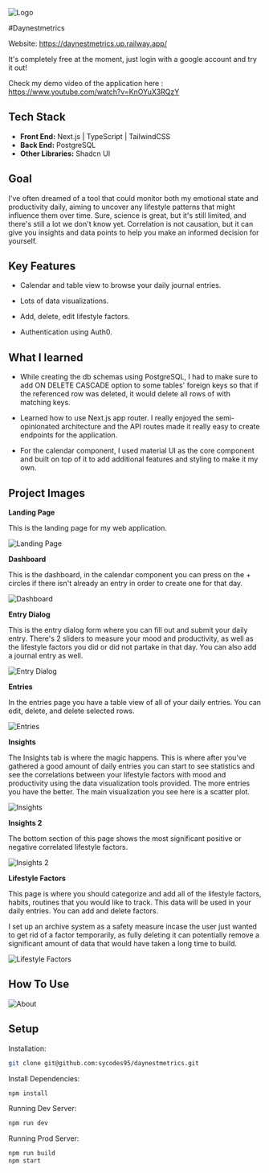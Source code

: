 ![Logo](./src/assets/readme/logo.png "Daynestmetrics")

#Daynestmetrics

Website: https://daynestmetrics.up.railway.app/

It's completely free at the moment, just login with a google account and try it out!

Check my demo video of the application here : https://www.youtube.com/watch?v=KnOYuX3RQzY

## Tech Stack

- **Front End:** Next.js | TypeScript | TailwindCSS
- **Back End:** PostgreSQL
- **Other Libraries:** Shadcn UI

## Goal

I've often dreamed of a tool that could monitor both my emotional state and productivity daily, aiming to uncover any lifestyle patterns that might influence them over time. Sure, science is great, but it's still limited, and there's still a lot we don't know yet. Correlation is not causation, but it can give you insights and data points to help you make an informed decision for yourself.

## Key Features 

- Calendar and table view to browse your daily journal entries.

- Lots of data visualizations.

- Add, delete, edit lifestyle factors.

- Authentication using Auth0.

## What I learned

- While creating the db schemas using PostgreSQL, I had to make sure to add ON DELETE CASCADE option to some tables' foreign keys so that if the referenced row was deleted, it would delete all rows of with matching keys.

- Learned how to use Next.js app router. I really enjoyed the semi-opinionated architecture and the API routes made it really easy to create endpoints for the application.

- For the calendar component, I used material UI as the core component and built on top of it to add additional features and styling to make it my own.

## Project Images

**Landing Page**

This is the landing page for my web application.

![Landing Page](./src/assets/readme/landingPage.png.png "Landing Page")

**Dashboard**

This is the dashboard, in the calendar component you can press on the + circles if there isn't already an entry in order to create one for that day.

![Dashboard](./src/assets/readme/dashboard.png "Dashboard")

**Entry Dialog**

This is the entry dialog form where you can fill out and submit your daily entry. There's 2 sliders to measure your mood and productivity, as well as the lifestyle factors you did or did not partake in that day. You can also add a journal entry as well.

![Entry Dialog](./src/assets/readme/entryDialog.png "Entry Dialog")

**Entries**

In the entries page you have a table view of all of your daily entries.
You can edit, delete, and delete selected rows.

![Entries](./src/assets/readme/entries.png "Entries")

**Insights**

The Insights tab is where the magic happens. This is where after you've gathered a good amount of daily entries you can start to see statistics and see the correlations between your lifestyle factors with mood and productivity using the data visualization tools provided. The more entries you have the better. The main visualization you see here is a scatter plot.

![Insights](./src/assets/readme/insights.png "Insights")

**Insights 2**

The bottom section of this page shows the most significant positive or negative correlated lifestyle factors.

![Insights 2](./src/assets/readme/insights2.png "Insights 2")

**Lifestyle Factors**

This page is where you should categorize and add all of the lifestyle factors, habits, routines that you would like to track. This data will be used in your daily entries. You can add and delete factors. 

I set up an archive system as a safety measure incase the user just wanted to get rid of a factor temporarily, as fully deleting it can potentially remove a significant amount of data that would have taken a long time to build.

![Lifestyle Factors](./src/assets/readme/lifestylefactors.png "Lifestyle Factors")


## How To Use

![About](./src/assets/readme/about.png "About")

## Setup

Installation: 

```bash
git clone git@github.com:sycodes95/daynestmetrics.git
```

Install Dependencies: 

```bash
npm install
```

Running Dev Server:

```bash
npm run dev
```

Running Prod Server:

```bash
npm run build
npm start
```
